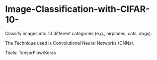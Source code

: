 # Image-Classification-with-CIFAR-10-
Classify images into 10 different categories (e.g., airplanes, cats, dogs). 

The Technique used is Convolutional Neural Networks (CNNs). 

Tools: TensorFlow/Keras
